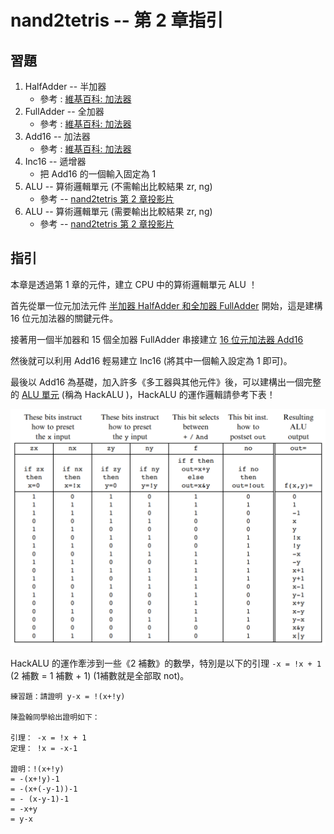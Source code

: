 # nand2tetris -- 第 2 章指引

## 習題

1. HalfAdder -- 半加器
    * 參考 : [維基百科: 加法器](https://zh.wikipedia.org/zh-hant/%E5%8A%A0%E6%B3%95%E5%99%A8)
2. FullAdder -- 全加器
    * 參考 : [維基百科: 加法器](https://zh.wikipedia.org/zh-hant/%E5%8A%A0%E6%B3%95%E5%99%A8)
3. Add16 -- 加法器
    * 參考 : [維基百科: 加法器](https://zh.wikipedia.org/zh-hant/%E5%8A%A0%E6%B3%95%E5%99%A8)
4. Inc16 -- 遞增器
    * 把 Add16 的一個輸入固定為 1
5. ALU -- 算術邏輯單元 (不需輸出比較結果 zr, ng)
    * 參考 -- [nand2tetris 第 2 章投影片](https://www.slideshare.net/ccckmit/nand2tetris-127760880)
6. ALU -- 算術邏輯單元 (需要輸出比較結果 zr, ng)
    * 參考 -- [nand2tetris 第 2 章投影片](https://www.slideshare.net/ccckmit/nand2tetris-127760880)

## 指引

本章是透過第 1 章的元件，建立 CPU 中的算術邏輯單元 ALU ！

首先從單一位元加法元件 [半加器 HalfAdder 和全加器 FullAdder](https://zh.wikipedia.org/wiki/%E5%8A%A0%E6%B3%95%E5%99%A8) 開始，這是建構 16 位元加法器的關鍵元件。


接著用一個半加器和 15 個全加器 FullAdder 串接建立 [16 位元加法器 Add16](https://zh.wikipedia.org/wiki/%E5%8A%A0%E6%B3%95%E5%99%A8#%E6%B3%A2%E7%BA%B9%E8%BF%9B%E4%BD%8D%E5%8A%A0%E6%B3%95%E5%99%A8%EF%BC%88%E8%84%89%E5%8A%A8%E8%BF%9B%E4%BD%8D%E5%8A%A0%E6%B3%95%E5%99%A8%EF%BC%89)

然後就可以利用 Add16 輕易建立 Inc16 (將其中一個輸入設定為 1 即可)。

最後以 Add16 為基礎，加入許多《多工器與其他元件》後，可以建構出一個完整的 [ALU 單元](https://en.wikipedia.org/wiki/Arithmetic_logic_unit) (稱為 HackALU )，HackALU 的運作邏輯請參考下表！

![Hack CPU 的 ALU 之運作邏輯](img/aluTable.png)

HackALU 的運作牽涉到一些《2 補數》的數學，特別是以下的引理  `-x = !x + 1` (2 補數 = 1 補數 + 1) (1補數就是全部取 not)。


```
練習題：請證明 y-x = !(x+!y)

陳盈翰同學給出證明如下：

引理： -x = !x + 1 
定理： !x = -x-1

證明：!(x+!y) 
= -(x+!y)-1
= -(x+(-y-1))-1
= - (x-y-1)-1
= -x+y
= y-x
```
